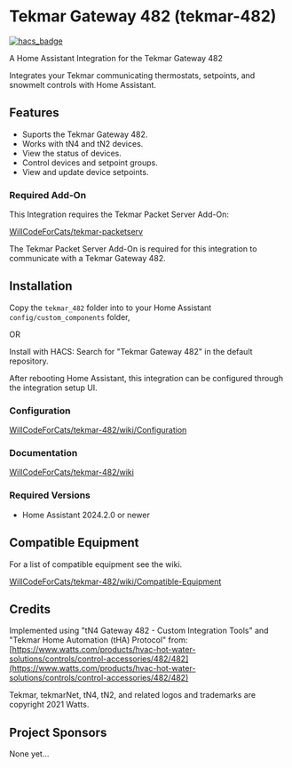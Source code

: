 # Tekmar Gateway 482 (tekmar-482)

[![hacs_badge](https://img.shields.io/badge/HACS-Default-41BDF5.svg?style=for-the-badge)](https://github.com/hacs/integration)

A Home Assistant Integration for the Tekmar Gateway 482

Integrates your Tekmar communicating thermostats, setpoints, and snowmelt controls with Home Assistant.

## Features

- Suports the Tekmar Gateway 482.
- Works with tN4 and tN2 devices.
- View the status of devices.
- Control devices and setpoint groups.
- View and update device setpoints.

### Required Add-On

This Integration requires the Tekmar Packet Server Add-On:

[WillCodeForCats/tekmar-packetserv](https://github.com/WillCodeForCats/tekmar-packetserv)

The Tekmar Packet Server Add-On is required for this integration to communicate with a Tekmar Gateway 482.

## Installation

Copy the `tekmar_482` folder into to your Home Assistant `config/custom_components` folder,

OR

Install with HACS: Search for "Tekmar Gateway 482" in the default repository.

After rebooting Home Assistant, this integration can be configured through the integration setup UI.

### Configuration

[WillCodeForCats/tekmar-482/wiki/Configuration](https://github.com/WillCodeForCats/tekmar-482/wiki/Configuration)

### Documentation

[WillCodeForCats/tekmar-482/wiki](https://github.com/WillCodeForCats/tekmar-482/wiki)

### Required Versions

- Home Assistant 2024.2.0 or newer

## Compatible Equipment

For a list of compatible equipment see the wiki.

[WillCodeForCats/tekmar-482/wiki/Compatible-Equipment](https://github.com/WillCodeForCats/tekmar-482/wiki/Compatible-Equipment)

## Credits

Implemented using "tN4 Gateway 482 - Custom Integration Tools" and "Tekmar Home Automation
(tHA) Protocol" from: [https://www.watts.com/products/hvac-hot-water-solutions/controls/control-accessories/482/482](https://www.watts.com/products/hvac-hot-water-solutions/controls/control-accessories/482/482)

Tekmar, tekmarNet, tN4, tN2, and related logos and trademarks are copyright 2021 Watts.

## Project Sponsors

None yet...
